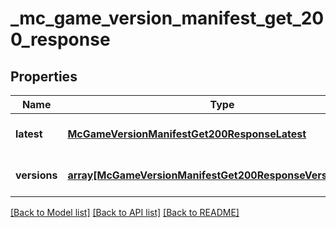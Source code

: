 # _mc_game_version_manifest_get_200_response

## Properties
Name | Type | Description | Notes
------------ | ------------- | ------------- | -------------
**latest** | [**McGameVersionManifestGet200ResponseLatest**](McGameVersionManifestGet200ResponseLatest.md) |  | [optional] [default to null]
**versions** | [**array[McGameVersionManifestGet200ResponseVersionsInner]**](McGameVersionManifestGet200ResponseVersionsInner.md) |  | [optional] [default to null]

[[Back to Model list]](../README.md#documentation-for-models) [[Back to API list]](../README.md#documentation-for-api-endpoints) [[Back to README]](../README.md)


